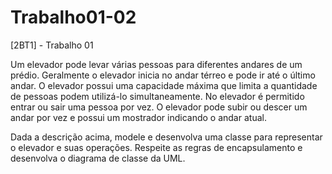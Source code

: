 # Trabalho01-02
[2BT1] - Trabalho 01

Um elevador pode levar várias pessoas para diferentes andares de um prédio. Geralmente o elevador inicia no andar térreo e pode ir  até o último andar. O elevador possui uma capacidade máxima que limita a quantidade de  pessoas podem utilizá-lo simultaneamente. No elevador é permitido entrar ou sair uma pessoa por vez. O elevador pode subir ou descer um andar por vez e possui um mostrador indicando o andar atual.

Dada a descrição acima, modele e desenvolva uma classe para representar o elevador e suas operações. Respeite as regras de encapsulamento e desenvolva o diagrama de classe da UML.
